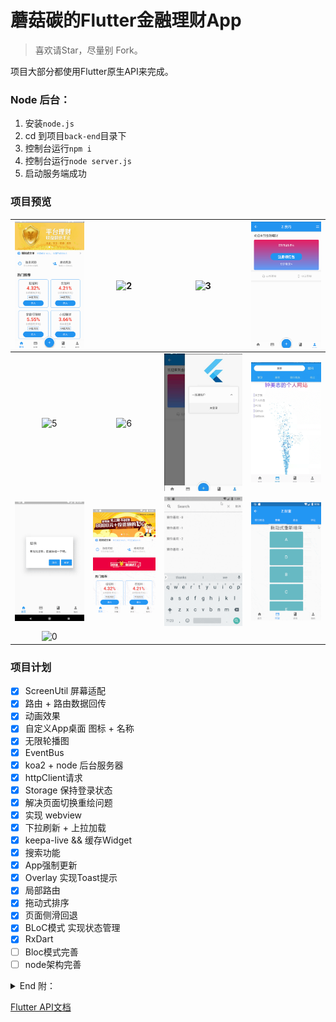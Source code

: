 # 蘑菇碳的Flutter金融理财App

> 喜欢请Star，尽量别 Fork。

项目大部分都使用Flutter原生API来完成。

### Node 后台：
1. 安装`node.js`
2. cd 到项目`back-end`目录下
3. 控制台运行`npm i`
4. 控制台运行`node server.js`
5. 启动服务端成功


### 项目预览
|![1](/preview/1.png)|![2](/preview/2.png)|![3](/preview/3.png)|![4](/preview/4.png)|
|:--:|:--:|:--:|:--:|
![5](/preview/5.png)|![6](/preview/6.png)|![7](/preview/7.png)|![8](/preview/8.png)|
|![9](/preview/9.png)|![update](/preview/update.gif)|![search](/preview/search.gif)|![reorder](/preview/reorder.gif)|
![0](/preview/0.png)|


### 项目计划
* [x] ScreenUtil 屏幕适配
* [x] 路由 + 路由数据回传
* [x] 动画效果
* [x] 自定义App桌面 图标 + 名称
* [x] 无限轮播图
* [x] EventBus
* [x] koa2 + node 后台服务器
* [x] httpClient请求
* [x] Storage 保持登录状态
* [x] 解决页面切换重绘问题
* [x] 实现 webview
* [x] 下拉刷新 + 上拉加载
* [x] keepa-live && 缓存Widget
* [x] 搜索功能
* [x] App强制更新
* [x] Overlay 实现Toast提示
* [x] 局部路由
* [x] 拖动式排序
* [x] 页面侧滑回退
* [x] BLoC模式 实现状态管理
* [x] RxDart
* [ ] Bloc模式完善
* [ ] node架构完善

<details>
<summary>End 附：</summary>

* BLoC模式
* 不使用setState就能刷新页面
* 在多个页面中共享状态。

</details>

[Flutter API文档](https://flutter.io/docs/get-started/codelab)
